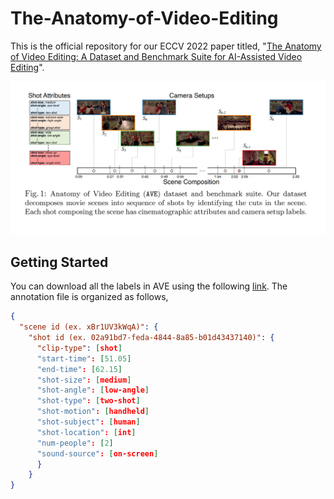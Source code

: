 # The-Anatomy-of-Video-Editing
This is the official repository for our ECCV 2022 paper titled, "[The Anatomy of Video Editing: A Dataset and Benchmark Suite for AI-Assisted Video Editing](https://www.ecva.net/papers/eccv_2022/papers_ECCV/papers/136680195.pdf)".

![image info](./overview.PNG)

## Getting Started
You can download all the labels in AVE using the following [link](https://drive.google.com/file/d/1b_4yO94UbkkUAiRo4TB6QLfNef4WQ3t-/view). The annotation file is organized as follows,

```json
{
  "scene id (ex. xBr1UV3kWqA)": {
    "shot id (ex. 02a91bd7-feda-4844-8a85-b01d43437140)": {
      "clip-type": [shot]
      "start-time": [51.05]
      "end-time": [62.15]
      "shot-size": [medium]
      "shot-angle": [low-angle]
      "shot-type": [two-shot]
      "shot-motion": [handheld]
      "shot-subject": [human]
      "shot-location": [int]
      "num-people": [2]
      "sound-source": [on-screen]
      }
    }
}
```
